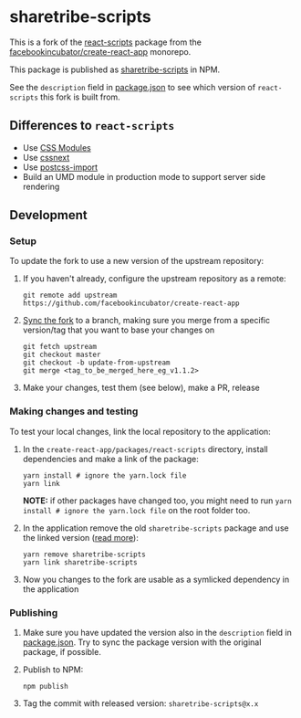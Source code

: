 # sharetribe-scripts

This is a fork of the
[react-scripts](https://github.com/facebookincubator/create-react-app/tree/master/packages/react-scripts)
package from the
[facebookincubator/create-react-app](https://github.com/facebookincubator/create-react-app)
monorepo.

This package is published as
[sharetribe-scripts](https://www.npmjs.com/package/sharetribe-scripts)
in NPM.

See the `description` field in [package.json](package.json) to see
which version of `react-scripts` this fork is built from.

## Differences to `react-scripts`

 - Use [CSS Modules](https://github.com/css-modules/css-modules)
 - Use [cssnext](http://cssnext.io/)
 - Use [postcss-import](https://github.com/postcss/postcss-import)
 - Build an UMD module in production mode to support server side rendering

## Development

### Setup

To update the fork to use a new version of the upstream repository:

1. If you haven't already, configure the upstream repository as a remote:

   ```
   git remote add upstream https://github.com/facebookincubator/create-react-app
   ```

1. [Sync the fork](https://help.github.com/articles/syncing-a-fork/)
   to a branch, making sure you merge from a specific version/tag that
   you want to base your changes on

   ```
   git fetch upstream
   git checkout master
   git checkout -b update-from-upstream
   git merge <tag_to_be_merged_here_eg_v1.1.2>
   ```

1. Make your changes, test them (see below), make a PR, release

### Making changes and testing

To test your local changes, link the local repository to the application:

1. In the `create-react-app/packages/react-scripts` directory, install
   dependencies and make a link of the package:

   ```
   yarn install # ignore the yarn.lock file
   yarn link
   ```

   **NOTE:** if other packages have changed too, you might need to run
   `yarn install # ignore the yarn.lock file` on the root folder too.

1. In the application remove the old `sharetribe-scripts` package and
   use the linked version ([read more](https://yarnpkg.com/lang/en/docs/cli/link/)):

   ```
   yarn remove sharetribe-scripts
   yarn link sharetribe-scripts
   ```

1. Now you changes to the fork are usable as a symlicked dependency in
   the application

### Publishing

1. Make sure you have updated the version also in the `description`
   field in [package.json](package.json). Try to sync the package
   version with the original package, if possible.

1. Publish to NPM:

   ```
   npm publish
   ```

1. Tag the commit with released version: `sharetribe-scripts@x.x`
